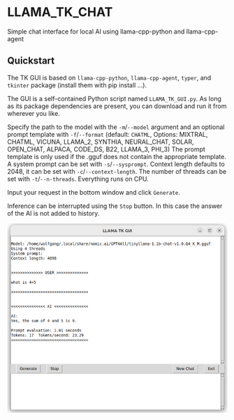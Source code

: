 # LLAMA_TK_CHAT
Simple chat interface for local AI using llama-cpp-python and llama-cpp-agent

## Quickstart

The TK GUI is based on `llama-cpp-python`, `llama-cpp-agent`, `typer`, and `tkinter` package
(install them with pip install ...).

The GUI is a self-contained Python script named `LLAMA_TK_GUI.py`. As long as
its package dependencies are present, you can download and run it from wherever you like.

Specify the path to the model with the `-m`/`--model` argument and an optional prompt template with `-f`/`--format` (default: `CHATML`, Options: MIXTRAL, CHATML, VICUNA, LLAMA_2, SYNTHIA, NEURAL_CHAT, SOLAR, OPEN_CHAT, ALPACA, CODE_DS, B22, LLAMA_3, PHI_3)
The prompt template is only used if the .gguf does not contain the appropriate template.
A system prompt can be set with `-s`/`--sysprompt`.
Context length defaults to 2048, it can be set with `-c`/`--context-length`. The number of threads can be set with `-t`/`--n-threads`.
Everything runs on CPU.

Input your request in the bottom window and click ```Generate```.

Inference can be interrupted using the ``Stop`` button. In this case the answer of the AI is not added to history.

<img src="LLAMA_TK_GUI.png" width="600"/> 





